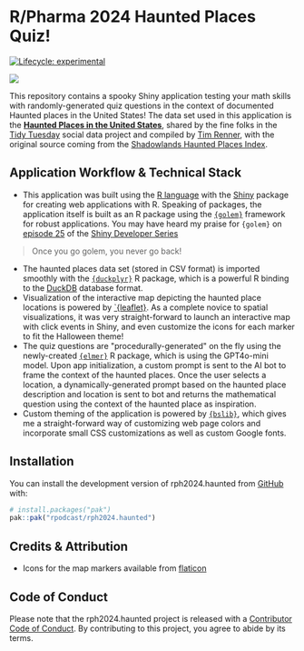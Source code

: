 
# R/Pharma 2024 Haunted Places Quiz!

<!-- badges: start -->
[![Lifecycle: experimental](https://img.shields.io/badge/lifecycle-experimental-orange.svg)](https://lifecycle.r-lib.org/articles/stages.html#experimental)
<!-- badges: end -->

![](https://shinydevseries-assets.us-east-1.linodeobjects.com/app_screenshot.png)

This repository contains a spooky Shiny application testing your math skills with randomly-generated quiz questions in the context of documented Haunted places in the United States! The data set used in this application is the [**Haunted Places in the United States**](https://github.com/rfordatascience/tidytuesday/tree/438293a970874a9b73c42bf58518f7dfe059fb29/data/2023/2023-10-10), shared by the fine folks in the [Tidy Tuesday](https://github.com/rfordatascience/tidytuesday) social data project and compiled by [Tim Renner](https://github.com/timothyrenner/shadowlands-haunted-places), with the original source coming from the [Shadowlands Haunted Places Index](https://www.theshadowlands.net/places/).

## Application Workflow & Technical Stack

* This application was built using the [R language](https://r-project.org) with the [Shiny](https://shiny.posit.co/) package for creating web applications with R. Speaking of packages, the application itself is built as an R package using the [`{golem}`](https://thinkr-open.github.io/golem/) framework for robust applications. You may have heard my praise for `{golem}` on [episode 25](https://www.youtube.com/watch?v=agwgiLpiBFo&t=680s) of the [Shiny Developer Series](https://shinydevseries.com/interview/ep025/)

> Once you go golem, you never go back!

* The haunted places data set (stored in CSV format) is imported smoothly with the [`{duckplyr}`](https://duckplyr.tidyverse.org/) R package, which is a powerful R binding to the [DuckDB](https://duckdb.org/) database format.
* Visualization of the interactive map depicting the haunted place locations is powered by [`{leaflet}](https://rstudio.github.io/leaflet/index.html). As a complete novice to spatial visualizations, it was very straight-forward to launch an interactive map with click events in Shiny, and even customize the icons for each marker to fit the Halloween theme!
* The quiz questions are "procedurally-generated" on the fly using the newly-created [`{elmer}`](https://github.com/tidyverse/elmer) R package, which is using the GPT4o-mini model. Upon app initialization, a custom prompt is sent to the AI bot to frame the context of the haunted places. Once the user selects a location, a dynamically-generated prompt based on the haunted place description and location is sent to bot and returns the mathematical question using the context of the haunted place as inspiration.
* Custom theming of the application is powered by [`{bslib}`](https://rstudio.github.io/bslib/), which gives me a straight-forward way of customizing web page colors and incorporate small CSS customizations as well as custom Google fonts.

## Installation

You can install the development version of rph2024.haunted from [GitHub](https://github.com/) with:

``` r
# install.packages("pak")
pak::pak("rpodcast/rph2024.haunted")
```

## Credits & Attribution

* Icons for the map markers available from [flaticon](https://www.flaticon.com/free-icons/halloween)

## Code of Conduct

Please note that the rph2024.haunted project is released with a [Contributor Code of Conduct](https://contributor-covenant.org/version/2/1/CODE_OF_CONDUCT.html). By contributing to this project, you agree to abide by its terms.

